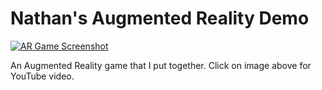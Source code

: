 Nathan's Augmented Reality Demo
==============================

[![AR Game Screenshot](https://img.youtube.com/vi/YWG4nhdsySE/0.jpg)](https://www.youtube.com/watch?v=YWG4nhdsySE)

An Augmented Reality game that I put together. Click on image above for YouTube video.


